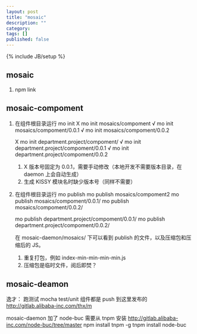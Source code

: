 ```yaml
---
layout: post
title: "mosaic"
description: ""
category: 
tags: []
published: false
---
```

{% include JB/setup %}

## mosaic
1. npm link

## mosaic-compoment
1. 在组件根目录运行 mo init
    X mo init mosaics/compoment
    √ mo init mosaics/compoment/0.0.1
    √ mo init mosaics/compoment/0.0.2

    X mo init department.project/compoment/
    √ mo init department.project/compoment/0.0.1
    √ mo init department.project/compoment/0.0.2

    1. X 版本号固定为 0.0.1，需要手动修改（本地开发不需要版本目录，在 daemon 上会自动生成）
    2. 生成 KISSY 模块名时缺少版本号（同样不需要）

2. 在组件根目录运行 mo publish
    mo publish mosaics/compoment2
    mo publish mosaics/compoment/0.0.1/
    mo publish mosaics/compoment/0.0.2/

    mo publish department.project/compoment/0.0.1/
    mo publish department.project/compoment/0.0.2/
    
    在 mosaic-daemon/mosaics/ 下可以看到 publish 的文件，以及压缩包和压缩后的 JS。
    1. 重复打包，例如 index-min-min-min-min.js
    2. 压缩包是临时文件，阅后即焚？

## mosaic-deamon


逸才：
跑测试 mocha test/unit 
组件都是 push 到这里发布的 http://gitlab.alibaba-inc.com/thx/m

mosaic-daemon 加了 node-buc 
需要从 tnpm 安装 
http://gitlab.alibaba-inc.com/node-buc/tree/master 
npm install tnpm -g 
tnpm install node-buc 
